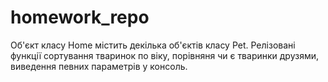 # homework_repo
Об'єкт класу Home містить декілька об'єктів класу Pet.
Релізовані функції сортування тваринок по віку, порівняня чи є тваринки друзями, виведення певних параметрів у консоль.
